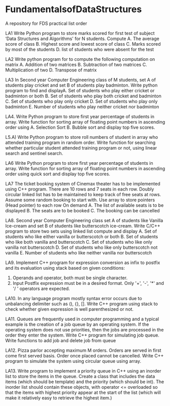 # FundamentalsofDataStructures
A repository  for FDS practical list order

LA1 Write Python program to store marks scored for first test of subject ‘Data Structures
and Algorithms' for N students. Compute
A. The average score of class
B. Highest score and lowest score of class
C. Marks scored by most of the students
D. list of students who were absent for the test

LA2 Write python program for to compute the following computation on matrix
A. Addition of two matrices
B. Subtraction of two matrices
C. Multiplication of two
D. Transpose of matrix

LA3 In Second year Computer Engineering class of M students, set A of students play
cricket and set B of students play badminton. Write python program to find and
displayA. Set of students who play either cricket or badminton or both
B. Set of students who play both cricket and badminton
C. Set of students who play only cricket
D. Set of students who play only badminton
E. Number of students who play neither cricket nor badminton

LA4. Write Python program to store first year percentage of students in array. Write
function for sorting array of floating point numbers in ascending order using
A. Selection Sort
B. Bubble sort and display top five scores.

L5.A) Write Python program to store roll numbers of student in array who attended
training program in random order. Write function for searching whether particular
student attended training program or not, using linear search and sentinel search.

LA6 Write Python program to store first year percentage of students in array. Write
function for sorting array of floating point numbers in ascending order using quick sort
and display top five scores.

LA7 The ticket booking system of Cinemax theater has to be implemented using C++ program.
There are 10 rows and 7 seats in each row. Doubly circular linked list has to be maintained to
keep track of free seats at rows. Assume some random booking to start with. Use array to store
pointers (Head pointer) to each row On demand
A. The list of available seats is to be displayed
B. The seats are to be booked
C. The booking can be cancelled

LA8. Second year Computer Engineering class set A of students like Vanilla Ice-cream and set B of
students like butterscotch ice-cream. Write C/C++ program to store two sets using linked list
compute and display
A. Set of students who like either vanilla or butterscotch or both
B. Set of students who like both vanilla and butterscotch
C. Set of students who like only vanilla not butterscotch
D. Set of students who like only butterscotch not vanilla
E. Number of students who like neither vanilla nor butterscotch

LA9. Implement C++ program for expression conversion as infix to postfix and its
evaluation using stack based on given conditions:
1. Operands and operator, both must be single character.
2. Input Postfix expression must be in a desired format.
Only '+', '-', '*' and '/ ' operators are expected.

LA10. In any language program mostly syntax error occurs due to unbalancing delimiter such as (),
{}, []. Write C++ program using stack to check whether given expression is well parenthesized
or not.

LA11. Queues are frequently used in computer programming and a typical example is the creation
of a job queue by an operating system. If the operating system does not use priorities, then the
jobs are processed in the order they enter the system. Write C++ program for simulating job
queue. Write functions to add job and delete job from queue

LA12. Pizza parlor accepting maximum M orders. Orders are served in first come first served
basis. Order once placed cannot be cancelled. Write C++ program to simulate the system using
circular queue using array.

LA13. Write program to implement a priority queue in C++ using an inorder list to store the
items in the queue. Create a class that includes the data items (which should be template) and
the priority (which should be int). The inorder list should contain these objects, with operator
<= overloaded so that the items with highest priority appear at the start of the list (which will
make it relatively easy to retrieve the highest item.)
